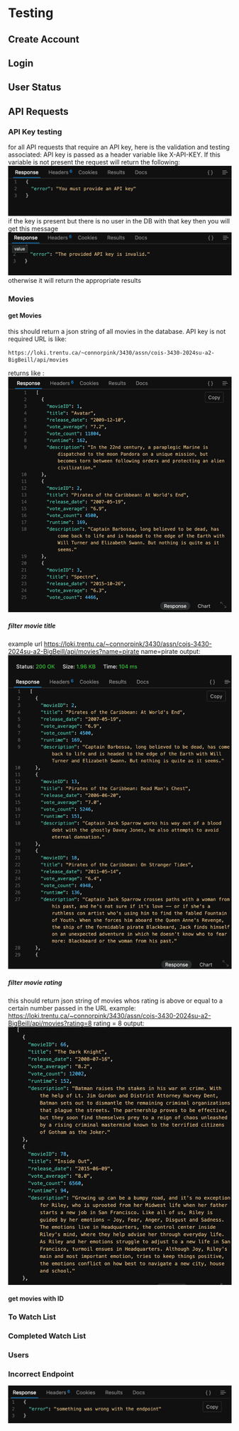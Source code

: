 # Testing
## Create Account
## Login
## User Status
## API Requests
### API Key testing
for all API requests that require an API key, here is the validation and testing associated:
API key is passed as a header variable like X-API-KEY. If this variable is not present the request will return the following:
![alt text](testing-screenshots/noAPIKey.png)
if the key is present but there is no user in the DB with that key then you will get this message
![alt text](testing-screenshots/invalidAPIKey.png)
otherwise it will return the appropriate results


### Movies
#### get Movies
this should return a json string of all movies in the database. API key is not required
URL is like:
```
https://loki.trentu.ca/~connorpink/3430/assn/cois-3430-2024su-a2-BigBeill/api/movies
```
returns like :
![alt text](testing-screenshots/allMovies.png)

##### filter movie title
example url https://loki.trentu.ca/~connorpink/3430/assn/cois-3430-2024su-a2-BigBeill/api/movies?name=pirate
name=pirate
output:
![alt text](testing-screenshots/pirateMovies.png)
##### filter movie rating
this should return json string of movies whos rating is above or equal to a certain number passed in the URL
example:
https://loki.trentu.ca/~connorpink/3430/assn/cois-3430-2024su-a2-BigBeill/api/movies?rating=8
rating = 8
output:
![alt text](testing-screenshots/rating8.png)

#### get movies with ID
### To Watch List
### Completed Watch List
### Users
### Incorrect Endpoint
![alt text](testing-screenshots/WrongEndpoint.png)
